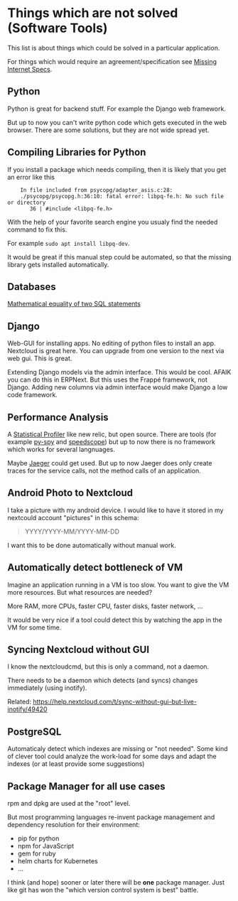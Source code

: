 Things which are not solved (Software Tools)
============================================

This list is about things which could be solved in a particular
application.

For things which would require an agreement/specification see [Missing
Internet Specs](https://github.com/guettli/missing-internet-specs).

Python
------

Python is great for backend stuff. For example the Django web framework.

But up to now you can't write python code which gets executed in the web
browser. There are some solutions, but they are not wide spread yet.

Compiling Libraries for Python
------------------------------

If you install a package which needs compiling, then it is likely that you get an error like this

```
    In file included from psycopg/adapter_asis.c:28:
    ./psycopg/psycopg.h:36:10: fatal error: libpq-fe.h: No such file or directory
       36 | #include <libpq-fe.h>
```

With the help of your favorite search engine you usualy find the needed command to fix this.

For example `sudo apt install libpq-dev`.

It would be great if this manual step could be automated, so that the missing library gets installed automatically.


Databases
---------

[Mathematical equality of two SQL
statements](https://dba.stackexchange.com/questions/96865/mathematical-equality-of-two-sql-statements)

Django
------

Web-GUI for installing apps. No editing of python files to install an
app. Nextcloud is great here. You can upgrade from one version to the
next via web gui. This is great.


Extending Django models via the admin interface.
This would be cool. AFAIK you can do this in ERPNext.
But this uses the Frappé framework, not Django.
Adding new columns via admin interface would make
Django a low code framework.

Performance Analysis
--------------------

A [Statistical Profiler](https://en.wikipedia.org/wiki/Profiling_(computer_programming)#Statistical_profilers) like new relic, but open source.
There are tools (for example [py-spy](https://github.com/benfred/py-spy) and [speedscope](https://github.com/jlfwong/speedscope)) but up to now there is no framework which works for several langnuages.

Maybe [Jaeger](https://github.com/jaegertracing/jaeger) could get used. But up to now Jaeger does only create traces for the service calls, not the method calls of an application.

Android Photo to Nextcloud
--------------------------

I take a picture with my android device. I would like to have it stored
in my nextcould account "pictures" in this schema:

> YYYY/YYYY-MM/YYYY-MM-DD

I want this to be done automatically without manual work.

Automatically detect bottleneck of VM
-------------------------------------

Imagine an application running in a VM is too slow. You want to give the
VM more resources. But what resources are needed?

More RAM, more CPUs, faster CPU, faster disks, faster network, ...

It would be very nice if a tool could detect this by watching the app in
the VM for some time.

Syncing Nextcloud without GUI
-----------------------------

I know the nextcloudcmd, but this is only a command, not a daemon.

There needs to be a daemon which detects (and syncs) changes immediately
(using inotify).

Related:
<https://help.nextcloud.com/t/sync-without-gui-but-live-inotify/49420>

PostgreSQL
----------

Automaticaly detect which indexes are missing or "not needed". Some kind
of clever tool could analyze the work-load for some days and adapt the
indexes (or at least provide some suggestions)

Package Manager for all use cases
---------------------------------

rpm and dpkg are used at the "root" level.

But most programming languages re-invent package management and
dependency resolution for their environment:

- pip for python
- npm for JavaScript
- gem for ruby
- helm charts for Kubernetes
- ...

I think (and hope) sooner or later there will be **one** package
manager. Just like git has won the "which version control system is
best" battle.

